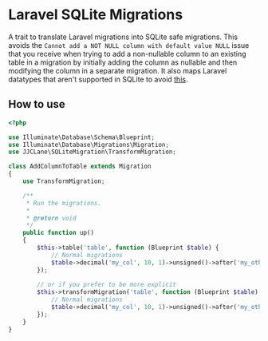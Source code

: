 # Laravel SQLite Migrations
A trait to translate Laravel migrations into SQLite safe migrations. 
This avoids the `Cannot add a NOT NULL column with default value NULL` issue that you receive when trying to add a non-nullable column to 
an existing table in a migration by initially adding the column as nullable and then modifying the column in a separate migration.
It also maps Laravel datatypes that aren't supported in SQLite to avoid [this](https://github.com/laravel/framework/issues/8840).


## How to use
````php
<?php

use Illuminate\Database\Schema\Blueprint;
use Illuminate\Database\Migrations\Migration;
use JJCLane\SQLiteMigration\TransformMigration;

class AddColumnToTable extends Migration
{
    use TransformMigration;

    /**
     * Run the migrations.
     *
     * @return void
     */
    public function up()
    {
        $this->table('table', function (Blueprint $table) {
            // Normal migrations
            $table->decimal('my_col', 10, 1)->unsigned()->after('my_other_col');
        });
        
        // or if you prefer to be more explicit
        $this->transformMigration('table', function (Blueprint $table) {
            // Normal migrations
            $table->decimal('my_col', 10, 1)->unsigned()->after('my_other_col');
        });
    }
}
````
